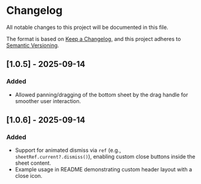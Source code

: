 # Changelog

All notable changes to this project will be documented in this file.

The format is based on [Keep a Changelog](https://keepachangelog.com/en/1.0.0/),
and this project adheres to [Semantic Versioning](https://semver.org/).

## [1.0.5] - 2025-09-14
### Added
- Allowed panning/dragging of the bottom sheet by the drag handle for smoother user interaction.

## [1.0.6] - 2025-09-14
### Added
- Support for animated dismiss via `ref` (e.g., `sheetRef.current?.dismiss()`), enabling custom close buttons inside the sheet content.
- Example usage in README demonstrating custom header layout with a close icon.
